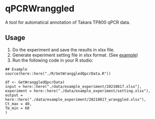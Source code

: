 # qPCRWranggled
 A tool for automatical annotation of Takara TP800 qPCR data.  

 ## Usage
 1. Do the experiment and save the results in xlsx file.
 2. Generate experiment setting file in xlsx format. (See [example](./data/example_experiment/setting.xlsx))
 3. Run the following code in your R studio:
 ```
 ## Example
source(here::here("./R/GetWranggledQpcrData.R"))

 df <- GetWranggledQpcrData(
input = here::here("./data/example_experiment/20210817.xlsx"),
experiment = here::here("./data/example_experiment/setting.xlsx"),
output = here::here("./data/example_experiment/20210817_wranggled.xlsx"),
Ct_max = 40,
Tm_min = 60
)
 ```
